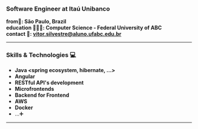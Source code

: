 ### Software Engineer at Itaú Unibanco

**from📍: São Paulo, Brazil** <br>
**education 👨🏽‍🎓: Computer Science - Federal University of ABC** <br>
**contact 📧: vitor.silvestre@aluno.ufabc.edu.br** <br>
<hr></hr>

### Skills & Technologies 💻
- **Java <spring ecosystem, hibernate, ...>**
- **Angular**
- **RESTful API's development**
- **Microfrontends**
- **Backend for Frontend**
- **AWS**
- **Docker**
- ...➕
<hr></hr>
